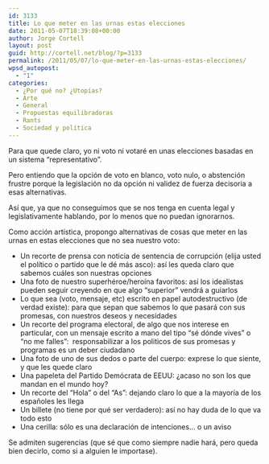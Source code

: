 ```yaml
---
id: 3133
title: Lo que meter en las urnas estas elecciones
date: 2011-05-07T18:39:08+00:00
author: Jorge Cortell
layout: post
guid: http://cortell.net/blog/?p=3133
permalink: /2011/05/07/lo-que-meter-en-las-urnas-estas-elecciones/
wpsd_autopost:
  - "1"
categories:
  - ¿Por qué no? ¿Utopías?
  - Arte
  - General
  - Propuestas equilibradoras
  - Rants
  - Sociedad y polí­tica
---
```

Para que quede claro, yo ni voto ni votaré en unas elecciones basadas en un sistema &#8220;representativo&#8221;.

Pero entiendo que la opción de voto en blanco, voto nulo, o abstención frustre porque la legislación no da opción ni validez de fuerza decisoria a esas alternativas.

Así que, ya que no conseguimos que se nos tenga en cuenta legal y legislativamente hablando, por lo menos que no puedan ignorarnos.

Como acción artística, propongo alternativas de cosas que meter en las urnas en estas elecciones que no sea nuestro voto:

  * Un recorte de prensa con noticia de sentencia de corrupción (elija usted el político o partido que le dé más asco): así les queda claro que sabemos cuáles son nuestras opciones
  * Una foto de nuestro superhéroe/heroína favoritos: así los idealistas pueden seguir creyendo en que algo &#8220;superior&#8221; vendrá a guiarlos
  * Lo que sea (voto, mensaje, etc) escrito en papel autodestructivo (de verdad existe): para que sepan que sabemos lo que pasará con sus promesas, con nuestros deseos y necesidades
  * Un recorte del programa electoral, de algo que nos interese en particular, con un mensaje escrito a mano del tipo &#8220;sé dónde vives&#8221; o &#8220;no me falles&#8221;:  responsabilizar a los politicos de sus promesas y programas es un deber ciudadano
  * Una foto de uno de sus dedos o parte del cuerpo: exprese lo que siente, y que les quede claro
  * Una papeleta del Partido Demócrata de EEUU: ¿acaso no son los que mandan en el mundo hoy?
  * Un recorte del &#8220;Hola&#8221; o del &#8220;As&#8221;: dejando claro lo que a la mayoría de los españoles les llega
  * Un billete (no tiene por qué ser verdadero): así no hay duda de lo que va todo esto
  * Una cerilla: sólo es una declaración de intenciones&#8230; o un aviso

Se admiten sugerencias (que sé que como siempre nadie hará, pero queda bien decirlo, como si a alguien le importase).